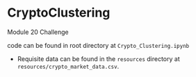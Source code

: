 # CryptoClustering
Module 20 Challenge

code can be found in root directory at `Crypto_Clustering.ipynb`

* Requisite data can be found in the `resources` directory at `resources/crypto_market_data.csv`.

